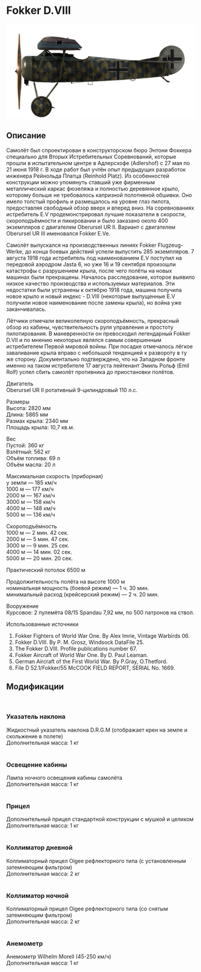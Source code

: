 # Fokker D.VIII  
  
![fokkerd8](../images/fokkerd8.png)  
  
## Описание  
  
Самолёт был спроектирован в конструкторском бюро Энтони Фоккера специально для Вторых Истребительных Соревнований, которые прошли в испытательном центре в Адлерсхофе (Adlershof) с 27 мая по 21 июня 1918 г. В ходе работ был учтён опыт предыдущих разработок инженера Рейнольда Платца (Reinhold Platz). Из особенностей конструкции можно упомянуть ставший уже фирменным металлический каркас фюзеляжа и полностью деревянное крыло, которому больше не требовалось капризной полотняной обшивки. Оно имело толстый профиль и размещалось на уровне глаз пилота, предоставляя свободный обзор вверх и вперед вниз. На соревнованиях истребитель E.V продемонстрировал лучшие показатели в скорости, скороподъёмности и пикировании и было заказано около 400 экземпляров с двигателем Oberursel UR II. Вариант с двигателем Oberursel UR III именовался Fokker E.Ve.  
  
Самолёт выпускался на производственных линиях Fokker Flugzeug-Werke, до конца боевых действий успели выпустить 285 экземпляров. 7 августа 1918 года истребитель под наименованием E.V поступил на передовой аэродром Jasta 6, но уже 16 и 19 сентября произошли катастрофы с разрушением крыла, после чего полёты на новых машинах были прекращены. Началось расследование, которое выявило низкое качество производства и используемых материалов. Эти недостатки были устранены к октябрю 1918 года, машина получила новое крыло и новый индекс - D.VIII (некоторые выпущенные E.V получили новое наименование после замены крыла), но война уже заканчивалась.  
  
Лётчики отмечали великолепную скороподъёмность, прекрасный обзор из кабины, чувствительность руля управления и простоту пилотирования. В маневренности он превосходил легендарный Fokker D.VII и по мнению некоторых являлся самым совершенным истребителем Первой мировой войны. При посадке отмечалось лёгкое заваливание крыла вправо с небольшой тенденцией к развороту в ту же сторону. Документально подтверждено, что на Западном фронте именно на таком истребителе 17 августа лейтенант Эмиль Рольф (Emil Rolf) успел сбить самолёт противника до приостановки полётов.  
  
  
Двигатель  
Oberursel UR II ротативный 9-цилиндровый 110 л.с.  
  
Размеры  
Высота: 2820 мм  
Длина: 5865 мм  
Размах крыла: 2340 мм  
Площадь крыла: 10,7 кв.м.  
  
Вес  
Пустой: 360 кг  
Взлётный: 562 кг  
Объём топлива: 69 л  
Объём масла: 20 л  
  
Максимальная скорость (приборная)  
у земли — 185 км/ч  
1000 м — 177 км/ч  
2000 м — 167 км/ч  
3000 м — 158 км/ч  
4000 м — 148 км/ч  
5000 м — 136 км/ч  
  
Скороподъёмность  
1000 м — 2 мин. 42 сек.  
2000 м — 5 мин. 47 сек.  
3000 м — 9 мин. 25 сек.  
4000 м — 14 мин. 02 сек.  
5000 м — 20 мин. 20 сек.  
  
Практический потолок 6500 м  
  
Продолжительность полёта на высоте 1000 м  
номинальная мощность (боевой режим) — 1 ч. 30 мин.  
минимальный расход (крейсерский режим) — 2 ч. 20 мин.  
  
Вооружение  
Курсовое: 2 пулемёта 08/15 Spandau 7,92 мм, по 500 патронов на ствол.  
  
Использованные источники  
1) Fokker Fighters of World War One. By Alex Imrie, Vintage Warbirds 06.  
2) Fokker D.VIII. By P. M. Grosz, Windsock DataFile 25.  
3) The Fokker D.VIII. Profile publications number 67.  
4) Fokker Aircraft of World War One. By D. Paul Leaman.  
5) German Aircraft of the First World War. By P.Gray, O.Thetford.  
6) File D 52.1/Fokker/55 McCOOK FIELD REPORT, SERIAL No. 1669.  
  
## Модификации  
  ﻿
  
### Указатель наклона  
  
Жидкостный указатель наклона D.R.G.M (отображает крен на земле и скольжение в полете)  
Дополнительная масса: 1 кг  
  ﻿
  
### Освещение кабины  
  
Лампа ночного освещения кабины самолёта  
Дополнительная масса: 1 кг  
  ﻿
  
### Прицел  
  
Дополнительный прицел стандартной конструкции с мушкой и целиком  
Дополнительная масса: 1 кг  
  ﻿
  
### Коллиматор дневной  
  
Коллиматорный прицел Oigee рефлекторного типа (с установленным затемняющим фильтром)  
Дополнительная масса: 2 кг  
  ﻿
  
### Коллиматор ночной  
  
Коллиматорный прицел Oigee рефлекторного типа (со снятым затемняющим фильтром)  
Дополнительная масса: 2 кг  
  ﻿
  
### Анемометр  
  
Анемометр Wilhelm Morell (45-250 км/ч)  
Дополнительная масса: 1 кг  
